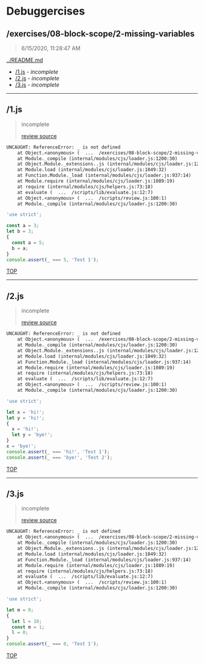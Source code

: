 # Debuggercises 

## /exercises/08-block-scope/2-missing-variables 

> 6/15/2020, 11:28:47 AM 

[../README.md](../README.md)

- [/1.js](#1js) - _incomplete_ 
- [/2.js](#2js) - _incomplete_ 
- [/3.js](#3js) - _incomplete_ 

---

## /1.js 

> incomplete 
>
> [review source](../../../exercises/08-block-scope/2-missing-variables/1.js)

```txt
UNCAUGHT: ReferenceError: _ is not defined
    at Object.<anonymous> (  ...  /exercises/08-block-scope/2-missing-variables/1.js:9:16)
    at Module._compile (internal/modules/cjs/loader.js:1200:30)
    at Object.Module._extensions..js (internal/modules/cjs/loader.js:1220:10)
    at Module.load (internal/modules/cjs/loader.js:1049:32)
    at Function.Module._load (internal/modules/cjs/loader.js:937:14)
    at Module.require (internal/modules/cjs/loader.js:1089:19)
    at require (internal/modules/cjs/helpers.js:73:18)
    at evaluate (  ...  /scripts/lib/evaluate.js:12:7)
    at Object.<anonymous> (  ...  /scripts/review.js:100:1)
    at Module._compile (internal/modules/cjs/loader.js:1200:30) 
```

```js
'use strict';

const a = 3;
let b = 3;
{
  const a = 5;
  b = a;
}
console.assert(_ === 5, 'Test 1');

```

[TOP](#debuggercises)

---

## /2.js 

> incomplete 
>
> [review source](../../../exercises/08-block-scope/2-missing-variables/2.js)

```txt
UNCAUGHT: ReferenceError: _ is not defined
    at Object.<anonymous> (  ...  /exercises/08-block-scope/2-missing-variables/2.js:10:16)
    at Module._compile (internal/modules/cjs/loader.js:1200:30)
    at Object.Module._extensions..js (internal/modules/cjs/loader.js:1220:10)
    at Module.load (internal/modules/cjs/loader.js:1049:32)
    at Function.Module._load (internal/modules/cjs/loader.js:937:14)
    at Module.require (internal/modules/cjs/loader.js:1089:19)
    at require (internal/modules/cjs/helpers.js:73:18)
    at evaluate (  ...  /scripts/lib/evaluate.js:12:7)
    at Object.<anonymous> (  ...  /scripts/review.js:100:1)
    at Module._compile (internal/modules/cjs/loader.js:1200:30) 
```

```js
'use strict';

let x = 'hi!';
let y = 'hi!';
{
  x = 'hi!';
  let y = 'bye!';
}
x = 'bye!';
console.assert(_ === 'hi!', 'Test 1');
console.assert(_ === 'bye!', 'Test 2');

```

[TOP](#debuggercises)

---

## /3.js 

> incomplete 
>
> [review source](../../../exercises/08-block-scope/2-missing-variables/3.js)

```txt
UNCAUGHT: ReferenceError: _ is not defined
    at Object.<anonymous> (  ...  /exercises/08-block-scope/2-missing-variables/3.js:9:16)
    at Module._compile (internal/modules/cjs/loader.js:1200:30)
    at Object.Module._extensions..js (internal/modules/cjs/loader.js:1220:10)
    at Module.load (internal/modules/cjs/loader.js:1049:32)
    at Function.Module._load (internal/modules/cjs/loader.js:937:14)
    at Module.require (internal/modules/cjs/loader.js:1089:19)
    at require (internal/modules/cjs/helpers.js:73:18)
    at evaluate (  ...  /scripts/lib/evaluate.js:12:7)
    at Object.<anonymous> (  ...  /scripts/review.js:100:1)
    at Module._compile (internal/modules/cjs/loader.js:1200:30) 
```

```js
'use strict';

let m = 0;
{
  let l = 10;
  const m = 1;
  l = 0;
}
console.assert(_ === 0, 'Test 1');

```

[TOP](#debuggercises)

